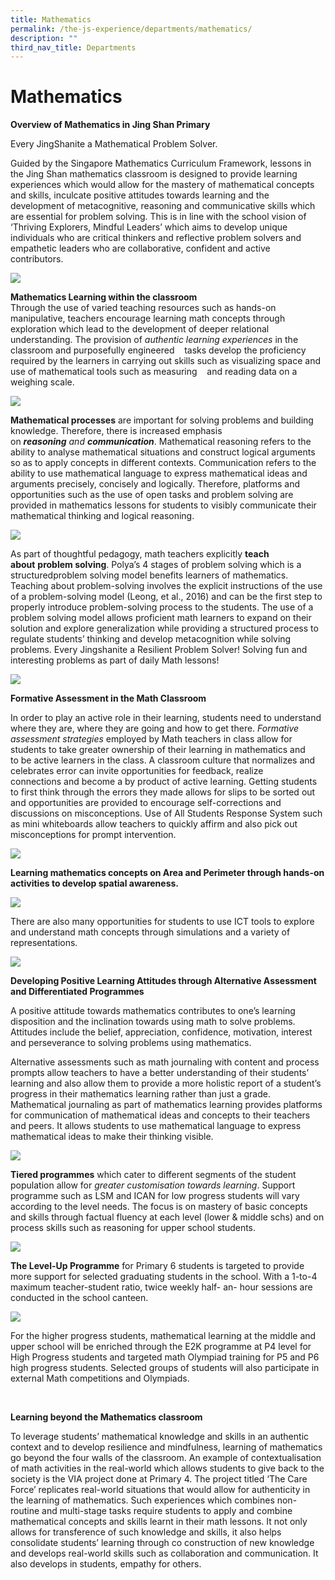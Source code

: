 ```yaml
---
title: Mathematics
permalink: /the-js-experience/departments/mathematics/
description: ""
third_nav_title: Departments
---
```

# **Mathematics**

**Overview of Mathematics in Jing Shan Primary**

Every JingShanite a Mathematical Problem Solver.

Guided by the Singapore Mathematics Curriculum Framework, lessons in the Jing Shan mathematics classroom is designed to provide learning experiences which would allow for the mastery of mathematical concepts and skills, inculcate positive attitudes towards learning and the development of metacognitive, reasoning and communicative skills which are essential for problem solving. This is in line with the school vision of ‘Thriving Explorers, Mindful Leaders’ which aims to develop unique individuals who are critical thinkers and reflective problem solvers and empathetic leaders who are collaborative, confident and active contributors.

![](/images/Math%20infographic%20updated%20110620%20(finalised).jpg)

**Mathematics Learning within the classroom**    
Through the use of varied teaching resources such as hands-on manipulative, teachers encourage learning math concepts through exploration which lead to the development of deeper relational understanding. The provision of _authentic learning experiences_ in the classroom and purposefully engineered    tasks develop the proficiency required by the learners in carrying out skills such as visualizing space and use of mathematical tools such as measuring    and reading data on a weighing scale.

![](/images/math.jpg)

**Mathematical processes** are important for solving problems and building knowledge. Therefore, there is increased emphasis on _**reasoning** and **communication**_. Mathematical reasoning refers to the ability to analyse mathematical situations and construct logical arguments so as to apply concepts in different contexts. Communication refers to the ability to use mathematical language to express mathematical ideas and arguments precisely, concisely and logically. Therefore, platforms and opportunities such as the use of open tasks and problem solving are provided in mathematics lessons for students to visibly communicate their mathematical thinking and logical reasoning.

![](/images/image004.jpg)

As part of thoughtful pedagogy, math teachers explicitly **teach about** **problem solving**. Polya’s 4 stages of problem solving which is a structuredproblem solving model benefits learners of mathematics. Teaching about problem-solving involves the explicit instructions of the use of a problem-solving model (Leong, et al., 2016) and can be the first step to properly introduce problem-solving process to the students. The use of a problem solving model allows proficient math learners to expand on their solution and explore generalization while providing a structured process to regulate students’ thinking and develop metacognition while solving problems. Every Jingshanite a Resilient Problem Solver! Solving fun and interesting problems as part of daily Math lessons!

![](/images/Problem%20Solving.jpg)

**Formative Assessment in the Math Classroom**  

In order to play an active role in their learning, students need to understand where they are, where they are going and how to get there. _Formative assessment strategies_ employed by Math teachers in class allow for students to take greater ownership of their learning in mathematics and to be active learners in the class. A classroom culture that normalizes and celebrates error can invite opportunities for feedback, realize connections and become a by product of active learning. Getting students to first think through the errors they made allows for slips to be sorted out and opportunities are provided to encourage self-corrections and discussions on misconceptions. Use of All Students Response System such as mini whiteboards allow teachers to quickly affirm and also pick out misconceptions for prompt intervention.

![](/images/Problem%20Solving%202.jpg)

**Learning mathematics concepts on Area and Perimeter through hands-on activities to develop spatial awareness.**

![](/images/Spatial%20awareness.jpg)

There are also many opportunities for students to use ICT tools to explore and understand math concepts through simulations and a variety of representations.

![](/images/D1.jpg)

**Developing Positive Learning Attitudes through Alternative Assessment and Differentiated Programmes**

A positive attitude towards mathematics contributes to one’s learning disposition and the inclination towards using math to solve problems. Attitudes include the belief, appreciation, confidence, motivation, interest and perseverance to solving problems using mathematics.

Alternative assessments such as math journaling with content and process prompts allow teachers to have a better understanding of their students’ learning and also allow them to provide a more holistic report of a student’s progress in their mathematics learning rather than just a grade. Mathematical journaling as part of mathematics learning provides platforms for communication of mathematical ideas and concepts to their teachers and peers. It allows students to use mathematical language to express mathematical ideas to make their thinking visible.

![](/images/E1.jpg)

**Tiered programmes** which cater to different segments of the student population allow for _greater customisation towards learning_. Support programme such as LSM and ICAN for low progress students will vary according to the level needs. The focus is on mastery of basic concepts and skills through factual fluency at each level (lower & middle schs) and on process skills such as reasoning for upper school students.

![](/images/sci2.jpg)

**The Level-Up Programme** for Primary 6 students is targeted to provide more support for selected graduating students in the school. With a 1-to-4 maximum teacher-student ratio, twice weekly half- an- hour sessions are conducted in the school canteen.

![](/images/Ga.jpg)

For the higher progress students, mathematical learning at the middle and upper school will be enriched through the E2K programme at P4 level for High Progress students and targeted math Olympiad training for P5 and P6 high progress students. Selected groups of students will also participate in external Math competitions and Olympiads.

 

**Learning beyond the Mathematics classroom**

To leverage students’ mathematical knowledge and skills in an authentic context and to develop resilience and mindfulness, learning of mathematics go beyond the four walls of the classroom. An example of contextualisation of math activities in the real-world which allows students to give back to the society is the VIA project done at Primary 4. The project titled ‘The Care Force’ replicates real-world situations that would allow for authenticity in the learning of mathematics. Such experiences which combines non-routine and multi-stage tasks require students to apply and combine mathematical concepts and skills learnt in their math lessons. It not only allows for transference of such knowledge and skills, it also helps consolidate students’ learning through co construction of new knowledge and develops real-world skills such as collaboration and communication. It also develops in students, empathy for others.